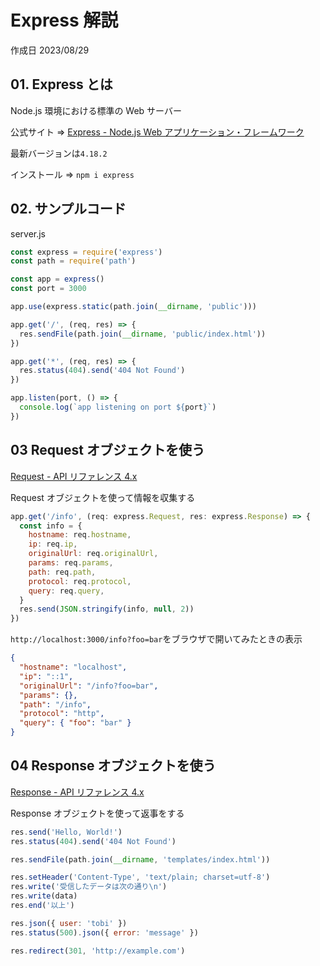# Express 解説

作成日 2023/08/29

## 01. Express とは

Node.js 環境における標準の Web サーバー

公式サイト => [Express - Node.js Web アプリケーション・フレームワーク](https://expressjs.com/ja/)

最新バージョンは`4.18.2`

インストール => `npm i express`

## 02. サンプルコード

server.js

```javascript
const express = require('express')
const path = require('path')

const app = express()
const port = 3000

app.use(express.static(path.join(__dirname, 'public')))

app.get('/', (req, res) => {
  res.sendFile(path.join(__dirname, 'public/index.html'))
})

app.get('*', (req, res) => {
  res.status(404).send('404 Not Found')
})

app.listen(port, () => {
  console.log(`app listening on port ${port}`)
})
```

## 03 Request オブジェクトを使う

[Request - API リファレンス 4.x](https://expressjs.com/ja/4x/api.html#req)

Request オブジェクトを使って情報を収集する

```javascript
app.get('/info', (req: express.Request, res: express.Response) => {
  const info = {
    hostname: req.hostname,
    ip: req.ip,
    originalUrl: req.originalUrl,
    params: req.params,
    path: req.path,
    protocol: req.protocol,
    query: req.query,
  }
  res.send(JSON.stringify(info, null, 2))
})
```

`http://localhost:3000/info?foo=bar`をブラウザで開いてみたときの表示

```json
{
  "hostname": "localhost",
  "ip": "::1",
  "originalUrl": "/info?foo=bar",
  "params": {},
  "path": "/info",
  "protocol": "http",
  "query": { "foo": "bar" }
}
```

## 04 Response オブジェクトを使う

[Response - API リファレンス 4.x](https://expressjs.com/ja/4x/api.html#res)

Response オブジェクトを使って返事をする

```javascript
res.send('Hello, World!')
res.status(404).send('404 Not Found')

res.sendFile(path.join(__dirname, 'templates/index.html'))

res.setHeader('Content-Type', 'text/plain; charset=utf-8')
res.write('受信したデータは次の通り\n')
res.write(data)
res.end('以上')

res.json({ user: 'tobi' })
res.status(500).json({ error: 'message' })

res.redirect(301, 'http://example.com')
```
